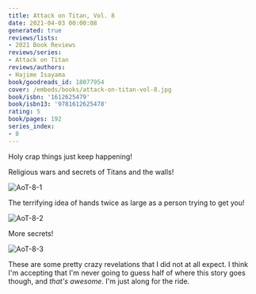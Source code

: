 ```yaml
---
title: Attack on Titan, Vol. 8
date: 2021-04-03 00:00:08
generated: true
reviews/lists:
- 2021 Book Reviews
reviews/series:
- Attack on Titan
reviews/authors:
- Hajime Isayama
book/goodreads_id: 18077954
cover: /embeds/books/attack-on-titan-vol-8.jpg
book/isbn: '1612625479'
book/isbn13: '9781612625478'
rating: 5
book/pages: 192
series_index:
- 8
---
```

Holy crap things just keep happening!  

Religious wars and secrets of Titans and the walls!  

<!--more-->

![AoT-8-1](/embeds/books/attachments/aot-8-1.png)  

The terrifying idea of hands twice as large as a person trying to get you!  

![AoT-8-2](/embeds/books/attachments/aot-8-2.png)  

More secrets!  

![AoT-8-3](/embeds/books/attachments/aot-8-3.png)  

These are some pretty crazy revelations that I did not at all expect. I think I'm accepting that I'm never going to guess half of where this story goes though, and *that's awesome*. I'm just along for the ride.